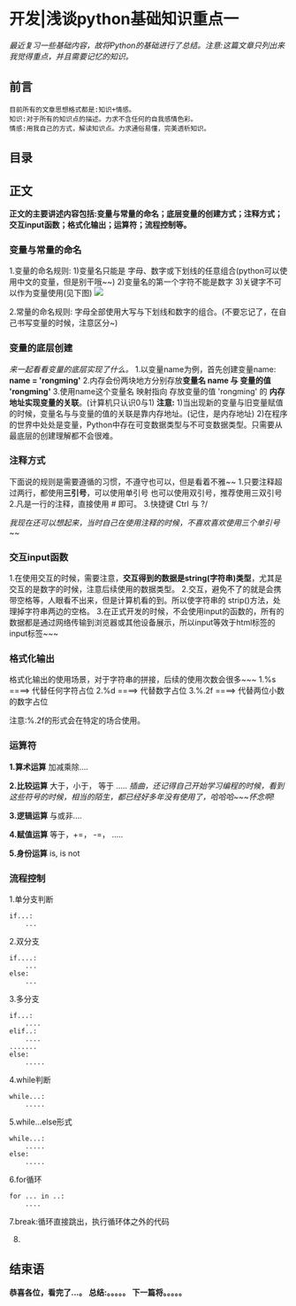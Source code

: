 # 开发|浅谈python基础知识重点一
*最近复习一些基础内容，故将Python的基础进行了总结。注意:这篇文章只列出来我觉得重点，并且需要记忆的知识。*

## 前言
    目前所有的文章思想格式都是:知识+情感。
    知识:对于所有的知识点的描述。力求不含任何的自我感情色彩。
    情感:用我自己的方式，解读知识点。力求通俗易懂，完美透析知识。

## 目录


## 正文
**正文的主要讲述内容包括:变量与常量的命名；底层变量的创建方式；注释方式；交互input函数；格式化输出；运算符；流程控制等。**

### 变量与常量的命名
1.变量的命名规则:
1)变量名只能是 字母、数字或下划线的任意组合(python可以使用中文的变量，但是别干哦~~)
2)变量名的第一个字符不能是数字
3)关键字不可以作为变量使用(见下图)
![](http://pu3mwbwzj.bkt.clouddn.com/Python%E5%85%B3%E9%94%AE%E5%AD%97.png)

2.常量的命名规则:
字母全部使用大写与下划线和数字的组合。(不要忘记了，在自己书写变量的时候，注意区分~)

### 变量的底层创建
*来一起看看变量的底层实现了什么。*
1.以变量name为例，首先创建变量name: **name = 'rongming'**
2.内存会份两块地方分别存放**变量名 name 与 变量的值 'rongming'**
3.使用name这个变量名 映射指向 存放变量的值 'rongming' 的 **内存地址实现变量的关联**。(计算机只认识0与1)
**注意:**
1)当出现新的变量与旧变量赋值的时候，变量名与与变量的值的关联是靠内存地址。(记住，是内存地址)
2)在程序的世界中处处是变量，Python中存在可变数据类型与不可变数据类型。只需要从最底层的创建理解都不会很难。

### 注释方式
下面说的规则是需要遵循的习惯，不遵守也可以，但是看着不雅~~
1.只要注释超过两行，都使用**三引号**，可以使用单引号 也可以使用双引号，推荐使用三双引号
2.凡是一行的注释，直接使用 # 即可。
3.快捷键 Ctrl 与 ?/

*我现在还可以想起来，当时自己在使用注释的时候，不喜欢喜欢使用三个单引号~~*


### 交互input函数
1.在使用交互的时候，需要注意，**交互得到的数据是string(字符串)类型**，尤其是交互的是数字的时候，注意后续使用的数据类型。
2.交互，避免不了的就是会携带空格等，人眼看不出来，但是计算机看的到。所以使字符串的 strip()方法，处理掉字符串两边的空格。
3.在正式开发的时候，不会使用input的函数的，所有的数据都是通过网络传输到浏览器或其他设备展示，所以input等效于html标签的input标签~~~


### 格式化输出
格式化输出的使用场景，对于字符串的拼接，后续的使用次数会很多~~~
1.%s       ====> 代替任何字符占位
2.%d      ====> 代替数字占位
3.%.2f    ====> 代替两位小数的数字占位

注意:%.2f的形式会在特定的场合使用。

### 运算符
**1.算术运算**
加减乘除....

**2.比较运算**
大于，小于， 等于 .....
*插曲，还记得自己开始学习编程的时候，看到这些符号的时候，相当的陌生，都已经好多年没有使用了，哈哈哈~~~怀念啊!*

**3.逻辑运算**
与或非....

**4.赋值运算**
等于，+=， -=， .....

**5.身份运算**
is, is not



### 流程控制
1.单分支判断
    
    if...:
        ...

2.双分支

    if....:
        ...
    else:
        ...

3.多分支

    if...:
        ....
    elif..:
        ....
    .......
    else:
        .....

4.while判断
    
    while...:
        .....

5.while...else形式
    
    while...:
        .....
    else:
        .....

6.for循环
    
    for ... in ..:
        ....

7.break:循环直接跳出，执行循环体之外的代码

8.





## 结束语
 **恭喜各位，看完了...。**
**总结:。。。。。**
**下一篇将。。。。。**








